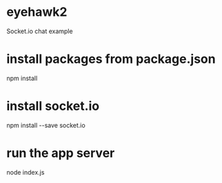 # eyehawk2
Socket.io chat example

# install packages from package.json

npm install

# install socket.io

npm install --save socket.io

# run the app server

node index.js
